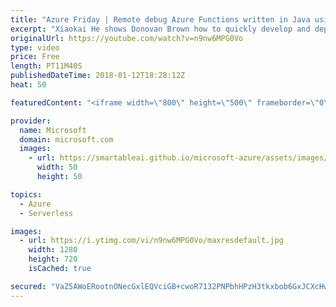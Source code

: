 ```yaml
---
title: "Azure Friday | Remote debug Azure Functions written in Java using VS Code"
excerpt: "Xiaokai He shows Donovan Brown how to quickly develop and deploy serverless functions to Azure, then go inside the black box and debug functions locally, as well as remotely in the cloud.  For more information, see:  Serverless Java Apps with VS Code (docs) - https://code.visualstudio.com/docs/java/java-serverless"
originalUrl: https://youtube.com/watch?v=n9nw6MPG0Vo
type: video
price: Free
length: PT11M40S
publishedDateTime: 2018-01-12T18:28:12Z
heat: 50

featuredContent: "<iframe width=\"800\" height=\"500\" frameborder=\"0\" src=\"https://www.youtube.com/embed/n9nw6MPG0Vo\" allow=\"accelerometer; autoplay; encrypted-media; gyroscope; picture-in-picture\" allowfullscreen></iframe>"

provider:
  name: Microsoft
  domain: microsoft.com
  images:
    - url: https://smartableai.github.io/microsoft-azure/assets/images/organizations/microsoft.com-50x50.jpg
      width: 50
      height: 50

topics:
  - Azure
  - Serverless

images:
  - url: https://i.ytimg.com/vi/n9nw6MPG0Vo/maxresdefault.jpg
    width: 1280
    height: 720
    isCached: true

secured: "VaZ5AWoERootnONecGxlEQVciGB+cwoR7132PNPbhHPzH3tkxbob6GxJCXcHwvynPfezH2WdEVCGiLe0Q4m4t1wMyj/pw+K761OPcxZZRRZEAyr/Nq7W+JtMsJn1yyhyUCdDCHRlbtobfI8Aq0739DFcEg4tEAGjdncZUcNWe5tXEV62ehN1P8SDoMSkosjm+RxJs4RAuCKOUdilaU0tGV+pW/paTvi+UoXga9GufrfAzGv31yb5oi8LO+Agjb4IrK81BneL9VvxZCtSH+Up4tfr8ai8v1oSRxPMEJMI2atvBDzxNGs48ulfvWB76B7fvpaPb7T3tPMHGy+8xOxt0VxZ09XMc+1Qs7ljIf0aC+520RhroKtiydZzrfH91/TeTsOXOiXXT336dscYkzLdQgKO/1YTJ8KIBRk72p/I3Co=;9m9EslDW9EwFH34BBu9JvQ=="
---
```


